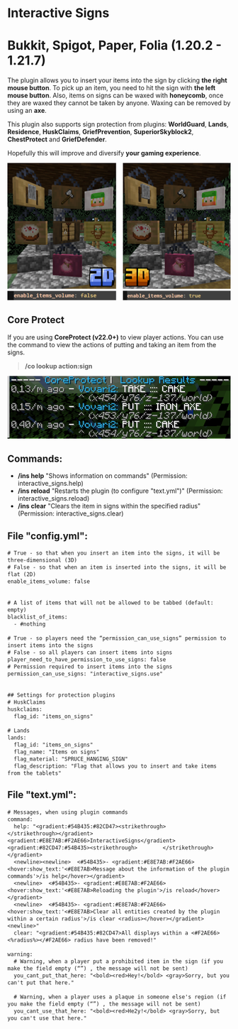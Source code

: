 # Interactive Signs
# Bukkit, Spigot, Paper, Folia (1.20.2 - 1.21.7)
The plugin allows you to insert your items into the sign by clicking **the right mouse button**. To pick up an item, you need to hit the sign with **the left mouse button**.
Also, items on signs can be waxed with **honeycomb**, once they are waxed they cannot be taken by anyone. Waxing can be removed by using an **axe**.

This plugin also supports sign protection from plugins: **WorldGuard**, **Lands**, **Residence**, **HuskClaims**, **GriefPrevention**, **SuperiorSkyblock2**, **ChestProtect** and **GriefDefender**.

Hopefully this will improve and diversify **your gaming experience**.

![Example](/images/example_new.png)

## Core Protect
If you are using **CoreProtect (v22.0+)** to view player actions.
You can use the command to view the actions of putting and taking an item from the signs.
> **/co lookup action:sign**

![Example](/images/example_coreprotect.png)

## Commands:
- **/ins help**  "Shows information on commands" (Permission: interactive_signs.help)
- **/ins reload**  "Restarts the plugin (to configure "text.yml")" (Permission: interactive_signs.reload)
- **/ins clear**  "Clears the item in signs within the specified radius" (Permission: interactive_signs.clear)

## File "config.yml":
```
# True - so that when you insert an item into the signs, it will be three-dimensional (3D)
# False - so that when an item is inserted into the signs, it will be flat (2D)
enable_items_volume: false


# A list of items that will not be allowed to be tabbed (default: empty)
blacklist_of_items:
  - #nothing

# True - so players need the “permission_can_use_signs” permission to insert items into the signs
# False - so all players can insert items into signs
player_need_to_have_permission_to_use_signs: false
# Permission required to insert items into the signs
permission_can_use_signs: "interactive_signs.use"


## Settings for protection plugins
# HuskClaims
huskclaims:
  flag_id: "items_on_signs"

# Lands
lands:
  flag_id: "items_on_signs"
  flag_name: "Items on signs"
  flag_material: "SPRUCE_HANGING_SIGN"
  flag_description: "Flag that allows you to insert and take items from the tablets"
```

## File "text.yml":
```
# Messages, when using plugin commands
command:
  help: "<gradient:#54B435:#82CD47><strikethrough>        </strikethrough></gradient> <gradient:#E8E7AB:#F2AE66>InteractiveSigns</gradient> <gradient:#82CD47:#54B435><strikethrough>        </strikethrough></gradient>
  <newline><newline>  <#54B435>- <gradient:#E8E7AB:#F2AE66> <hover:show_text:'<#E8E7AB>Message about the information of the plugin commands'>/is help</hover></gradient>
  <newline>  <#54B435>- <gradient:#E8E7AB:#F2AE66> <hover:show_text:'<#E8E7AB>Reloading the plugin'>/is reload</hover></gradient>
  <newline>  <#54B435>- <gradient:#E8E7AB:#F2AE66> <hover:show_text:'<#E8E7AB>Clear all entities created by the plugin within a certain radius'>/is clear <radius></hover></gradient><newline>"
  clear: "<gradient:#54B435:#82CD47>All displays within a <#F2AE66><%radius%></#F2AE66> radius have been removed!"

warning:
  # Warning, when a player put a prohibited item in the sign (if you make the field empty (“”) , the message will not be sent)
  you_cant_put_that_here: "<bold><red>Hey!</bold> <gray>Sorry, but you can't put that here."

  # Warning, when a player uses a plaque in someone else's region (if you make the field empty (“”) , the message will not be sent)
  you_cant_use_that_here: "<bold><red>He2y!</bold> <gray>Sorry, but you can't use that here."
```
